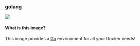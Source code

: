 ### golang

[![](https://badge.imagelayers.io/matthewgall/golang:latest.svg)](https://imagelayers.io/?images=matthewgall/golang:latest 'Get your own badge on imagelayers.io')

#### What is this image?
This image provides a [Go](https://www.golang.org) environment for all your Docker needs!
